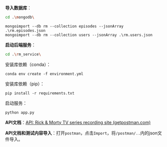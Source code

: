**导入数据库**：

```bash
cd .\mongodb\
```

```shell
mongoimport --db rm --collection episodes --jsonArray .\rm.episodes.json
mongoimport --db rm --collection users --jsonArray .\rm.users.json
```

**启动后端服务**：

```bash
cd .\rm_service\
```

安装库依赖（conda）：

```shell
conda env create -f environment.yml
```

安装库依赖（pip）：

```shell
pip install -r requirements.txt
```

启动服务：

```shell
python app.py
```



**API文档**：[API: Rick & Morty TV series recording site (getpostman.com)](https://documenter.getpostman.com/view/36161327/2sAY4sjjxA)

**API文档和测试内容导入**：打开`postman`，点击`Import`，将`/postman/..`内的json文件导入。

